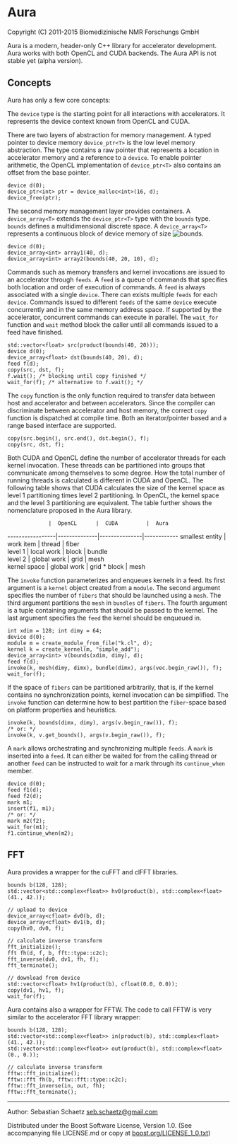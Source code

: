 # Aura

Copyright (C) 2011-2015 Biomedizinische NMR Forschungs GmbH


Aura is a modern, header-only C++ library for accelerator development. Aura 
works with both OpenCL and CUDA backends. The Aura API is not stable yet (alpha
version).

## Concepts

Aura has only a few core concepts:

The `device` type is the starting point for all interactions with accelerators. It represents the device context known from OpenCL and CUDA. 

There are two layers of abstraction for memory management. A typed pointer to device memory `device_ptr<T>` is the low level memory abstraction. The type contains a raw pointer that represents a location in accelerator memory and a reference to a `device`. To enable pointer arithmetic, the OpenCL implementation of `device_ptr<T>` also contains an offset from the base pointer.

~~~{.cpp}
device d(0);
device_ptr<int> ptr = device_malloc<int>(16, d);
device_free(ptr);
~~~

The second memory management layer provides containers. A `device_array<T>` extends the `device_ptr<T>` type with the `bounds` type. `bounds` defines a multidimensional discrete space. A `device_array<T>` represents a continuous block of device memory of size ![bounds](https://raw.github.com/sschaetz/aura/develop/thoughts/bounds_formula.png).

~~~{.cpp}
device d(0);
device_array<int> array1(40, d);
device_array<int> array2(bounds(40, 20, 10), d);
~~~

Commands such as memory transfers and kernel invocations are issued to an accelerator through `feeds`. A `feed` is a queue of commands that specifies both location and order of execution of commands. A `feed` is always associated with a single `device`. There can exists multiple `feeds` for each `device`. Commands issued to different `feeds` of the same `device` execute concurrently and in the same memory address space. If supported by the accelerator, concurrent commands can execute in parallel. The `wait_for` function and `wait` method block the caller until all commands issued to a feed have finished.

~~~{.cpp}
std::vector<float> src(product(bounds(40, 20)));
device d(0);
device_array<float> dst(bounds(40, 20), d);
feed f(d);
copy(src, dst, f);
f.wait(); /* blocking until copy finished */
wait_for(f); /* alternative to f.wait(); */
~~~

The `copy` function is the only function required to transfer data between host and accelerator and between accelerators. Since the compiler can discriminate between accelerator and host memory, the correct `copy` function is dispatched at compile time. Both an iterator/pointer based and a range based interface are supported.

~~~{.cpp}
copy(src.begin(), src.end(), dst.begin(), f);
copy(src, dst, f);
~~~

Both CUDA and OpenCL define the number of accelerator threads for each kernel invocation. These threads can be partitioned into groups that communicate among themselves to some degree. How the total number of running threads is calculated is different in CUDA and OpenCL. The following table shows that CUDA calculates the size of the kernel space as level 1 partitioning times level 2 partitioning. In OpenCL, the kernel space and the level 3 partitioning are equivalent. The table further shows the nomenclature proposed in the Aura library. 

                 |  OpenCL      |  CUDA         |  Aura 
-----------------|--------------|---------------|------------
 smallest entity |  work item   |  thread       |  fiber    
 level 1         |  local work  |  block        |  bundle   
 level 2         |  global work |  grid         |  mesh     
 kernel space    |  global work |  grid * block |  mesh      



The `invoke` function parameterizes and enqueues kernels in a feed. Its first argument is a `kernel` object created from a `module`. The second argument specifies the number of `fibers` that should be launched using a `mesh`. The third argument partitions the `mesh` in `bundles` of `fibers`. The fourth argument is a tuple
containing arguments that should be passed to the kernel. The last argument specifies the `feed` the kernel should be enqueued in.

~~~{.cpp}
int xdim = 128; int dimy = 64;
device d(0);
module m = create_module_from_file("k.cl", d);
kernel k = create_kernel(m, "simple_add");
device_array<int> v(bounds(xdim, dimy), d);
feed f(d);
invoke(k, mesh(dimy, dimx), bundle(dimx), args(vec.begin_raw()), f); 
wait_for(f);
~~~

If the space of `fibers` can be partitioned arbitrarily, that is, if the kernel contains no synchronization points, kernel invocation can be simplified. The `invoke` function can determine how to best partition the `fiber`-space based on platform properties and heuristics.

~~~{.cpp}
invoke(k, bounds(dimx, dimy), args(v.begin_raw()), f);
/* or: */
invoke(k, v.get_bounds(), args(v.begin_raw()), f);
~~~

A `mark` allows orchestrating and synchronizing multiple `feeds`. A `mark` is inserted into a `feed`. It can either be waited for from the calling thread or another `feed` can be instructed to wait for a mark through its `continue_when` member.

~~~{.cpp}
device d(0);  
feed f1(d);
feed f2(d);
mark m1;
insert(f1, m1);
/* or: */
mark m2(f2);
wait_for(m1);
f1.continue_when(m2);
~~~

## FFT

Aura provides a wrapper for the cuFFT and clFFT libraries. 

~~~{.cpp}
bounds b(128, 128);
std::vector<std::complex<float>> hv0(product(b), std::complex<float>(41., 42.));

// upload to device
device_array<cfloat> dv0(b, d);
device_array<cfloat> dv1(b, d);
copy(hv0, dv0, f);

// calculate inverse transform
fft_initialize();
fft fh(d, f, b, fft::type::c2c);
fft_inverse(dv0, dv1, fh, f);
fft_terminate();

// download from device
std::vector<cfloat> hv1(product(b), cfloat(0.0, 0.0));
copy(dv1, hv1, f);
wait_for(f);
~~~

Aura contains also a wrapper for FFTW. The code to call FFTW is very similar to the accelerator FFT library wrapper:

~~~{.cpp}
bounds b(128, 128);
std::vector<std::complex<float>> in(product(b), std::complex<float>(41., 42.));
std::vector<std::complex<float>> out(product(b), std::complex<float>(0., 0.));

// calculate inverse transform
fftw::fft_initialize();
fftw::fft fh(b, fftw::fft::type::c2c);
fftw::fft_inverse(in, out, fh);
fftw::fft_terminate();
~~~


----------------------------

Author: Sebastian Schaetz <seb.schaetz@gmail.com>

Distributed under the Boost Software License, Version 1.0.
(See accompanying file LICENSE.md or copy at 
[boost.org/LICENSE_1_0.txt](http://www.boost.org/LICENSE_1_0.txt "boost.org/LICENSE_1_0.txt"))



